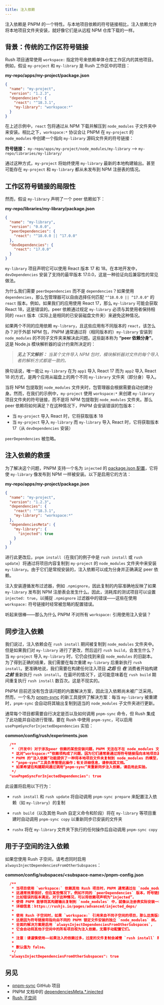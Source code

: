 ```yaml
---
title: 注入依赖
---
```


注入依赖是 PNPM 的一个特性。与本地项目依赖的符号链接相比，注入依赖允许将本地项目文件夹安装，就好像它们是从远程 NPM 仓库下载的一样。

## 背景：传统的工作区符号链接

Rush 项目通常使用 `workspace:` 指定符号来依赖单体仓库工作区内的其他项目。例如，假设 `my-project` 和 `my-library` 是 Rush 工作区中的项目：

**my-repo/apps/my-project/package.json**

```json
{
  "name": "my-project",
  "version": "1.2.3",
  "dependencies": {
    "react": "^18.3.1",
    "my-library": "workspace:*"
  }
}
```

在上述示例中，`react` 包将通过从 NPM 下载并解压到 `node_modules` 子文件夹中来安装。相比之下，`workspace:*` 协议会让 PNPM 在 `my-project` 的 `node_modules` 中创建一个指向 `my-library` 源码文件夹的符号链接：

**符号链接：** `my-repo/apps/my-project/node_modules/my-library` --> `my-repo/libraries/my-library/`

通过这种方式，`my-project` 将始终使用 `my-library` 最新的本地构建输出。甚至可能存在 `my-project` 和 `my-library` 都从未发布到 NPM 注册表的情况。

## 工作区符号链接的局限性

然而，假设 `my-library` 声明了一个 peer 依赖如下：

**my-repo/libraries/my-library/package.json**

```json
{
  "name": "my-library",
  "version": "0.0.0",
  "peerDependencies": {
    "react": "^18.0.0 || ^17.0.0"
  },
  "devDependencies": {
    "react": "17.0.0"
  }
}
```

`my-library` 项目声明它可以使用 React 版本 17 和 18。在本地开发中，`devDependencies` 安装了支持的最早版本 17.0.0，这是一种验证向后兼容性的常见做法。

为什么我们需要 `peerDependencies` 而不是 `dependencies`？如果使用 `dependencies`，那么包管理器可以自由选择任何匹配 `"^18.0.0 || ^17.0.0"` 的 `react` 版本。例如，如果我们的应用使用 React 17，那么 `my-library` 可能会获取 React 18，这是错误的。peer 依赖通过规定 `my-library` 必须与其使用者保持相同的 `react` 版本（实际上是相同的已安装磁盘文件夹）来避免这种情况。

如果两个不同的应用依赖 `my-library`，且这些应用有不同版本的 `react`，该怎么办？对于外部 NPM 包，PNPM 通常通过将（相同版本的）`my-library` 安装到 `node_modules` 的不同子文件夹来解决此问题。这些副本称为 **“peer 依赖分身”**。这是 Node.js 模块解析器的设计约束所决定的：

> _**无上下文解析：** 当某个文件导入 NPM 包时，模块解析器对文件的每个导入者的解析方式都是一致的。_

换句话说，唯一能让 `my-library` 在为 `app1` 导入 React 17 而为 `app2` 导入 React 18 的方式，是两个应用从磁盘上的两个不同 `my-library` 文件夹（即分身）导入。

当将 NPM 包提取到 `node_modules` 文件夹时，包管理器会根据需要自动创建分身。然而，在我们的示例中，`my-project` 使用 `workspace:*` 来创建 `my-library` 项目文件夹的符号链接，而不是将 NPM 包提取到 `node_modules` 文件夹。那么 peer 依赖将如何满足？在这种情况下，PNPM 会安装错误的包版本：

- 当 `my-project` 导入 React 时，它将获取版本 18
- 当 `my-project` 导入 `my-library` 而 `my-library` 导入 React 时，它将获取版本 17（从 `devDependencies` 安装）

`peerDependencies` 被忽略。

## 注入依赖的救援

为了解决这个问题，PNPM 支持一个名为 `injected` 的 [package.json 配置](https://pnpm.io/package_json#dependenciesmetainjected)，它将使 `my-library` 像发布到 NPM 一样被安装。以下是启用它的方法：

**my-repo/apps/my-project/package.json**

```json
{
  "name": "my-project",
  "version": "1.2.3",
  "dependencies": {
    "react": "^18.3.1",
    "my-library": "workspace:*"
  },
  "dependenciesMeta": {
    "my-library": {
      "injected": true
    }
  }
}
```

进行此更改后，`pnpm install`（在我们的例子中是 `rush install` 或 `rush update`）将通过将项目内容复制到 `my-project` 的 `node_modules` 文件夹中来安装 `my-library`。由于它们是常规安装的，注入依赖可以成为分身并正确满足 peer 依赖。

注入安装遵循发布过滤器，例如 `.npmignore`，因此复制的内容准确地反映了如果 `my-library` 发布到 NPM 注册表会发生什么。因此，消耗库的测试项目可以设置 `injected: true`，以捕捉 `.npmignore` 过滤器中的错误——这些在使用 `workspace:` 符号链接时经常被忽略的配置错误。

听起来很棒——那么为什么 PNPM 不对所有 `workspace:` 引用使用注入安装？

## 同步注入依赖

我们说过，注入依赖会在 `rush install` 期间被复制到 `node_modules` 文件夹中。但是如果我们对 `my-library` 进行了更改，然后运行 `rush build`，会发生什么？当 `my-project` 导入 `my-library` 时，它仍会找到来自 `node_modules` 的旧副本。为了得到正确的结果，我们需要在每次重建 `my-library` 后重新执行 `rush install`。更准确地说，我们需要在构建任何注入项目 _**之后**_ 但 _**在**_ 消费者开始构建 _**之前**_ 重新执行 `rush install`。在最坏的情况下，这可能意味着在 `rush build` 期间重复执行 `rush install` 数百次。这是不现实的。

PNPM 目前还没有包含该问题的内置解决方案，因此注入依赖尚未被广泛采用。然而，一个名为 [pnpm-sync](https://github.com/tiktok/pnpm-sync) 的新工具提供了解决方案：每当 `my-library` 被重建时，`pnpm-sync` 会自动将其输出复制到适当的 `node_modules` 子文件夹进行更新。

通常每个项目都需要自行决定是否以及如何调用 `pnpm-sync` 命令，但 Rush 集成了此功能并自动进行管理。要在 Rush 中使用 `pnpm-sync`，可以启用 `usePnpmSyncForInjectedDependencies` 实验：

**common/config/rush/experiments.json**

```json
  /**
   * （开发中）对于涉及peer 依赖的某些安装问题，PNPM 无法在不在 node_modules 文件夹中安装包的副本的情况下正确满足版本要求。
   * 这对“workspace:*”依赖项构成了问题，因为它们通常是通过将符号链接指向本地项目源码文件夹进行安装。
   * PNPM 的“注入依赖”功能提供了一种将本地项目文件夹复制到 node_modules 的模型，但复制必须在依赖项目构建 **之后** 并且在消费者项目开始构建 **之前** 发生。
   * “pnpm-sync”工具负责管理此操作；有关详细信息，请参阅其文档。
   * 如果希望在构建期间通过调用“pnpm-sync”来重新同步注入依赖，请启用此实验。
   */
  "usePnpmSyncForInjectedDependencies": true
```

此设置将启用以下行为：

- `rush install` 和 `rush update` 将自动调用 `pnpm-sync prepare` 来配置注入依赖（如 `my-library`）的复制

- `rush build`（以及其他 Rush 自定义命令和阶段）将在 `my-library` 等项目重建时自动调用 `pnpm-sync copy` 以重新同步已安装的文件夹

- `rushx` 将在 `my-library` 文件夹下执行的任何操作后自动调用 `pnpm-sync copy`

## 用于子空间的注入依赖

如果您使用 Rush 子空间，请考虑同时启用 `alwaysInjectDependenciesFromOtherSubspaces`：

**common/config/subspaces/&lt;subspace-name&gt;/pnpm-config.json**

```json
  /**
   * 当项目使用 `workspace:` 依赖其他 Rush 项目时，PNPM 通常通过在 `node_modules` 下创建一个符号链接来安装。
   * 这通常效果很好，但在某些情况下，例如不同的 `peerDependencies` 版本，符号链接可能会引发问题，
   * 比如错误的版本满足。对于这种情况，可以将依赖项声明为“injected”，
   * 使得 PNPM 能够将其构建输出复制到 `node_modules` 中，就像从注册表实际安装一样。
   * 详细信息：https://rushjs.io/pages/advanced/injected_deps/
   *
   * 使用 Rush 子空间时，如果 `workspace:` 引用来自不同子空间的项目，那么这类版本问题的可能性更高。
   * 这是因为符号链接将指向由不同的 PNPM 锁定文件安装的独立 `node_modules` 树。
   * 全面的解决方案是启用 `alwaysInjectDependenciesFromOtherSubspaces`，
   * 它会自动将其他子空间中的所有项目视为注入依赖，无需手动配置它们。
   *
   * 注意：请谨慎使用——如果注入的依赖过多，过度的文件复制会减慢 `rush install` 和 `pnpm-sync` 操作。
   *
   * 默认值为 false。
   */
  "alwaysInjectDependenciesFromOtherSubspaces": true
```

## 另见

- [pnpm-sync](https://github.com/tiktok/pnpm-sync) GitHub 项目
- PNPM 文档中的 [dependenciesMeta.\*.injected](https://pnpm.io/package_json#dependenciesmetainjected)
- [Rush 子空间](../advanced/subspaces.md)
